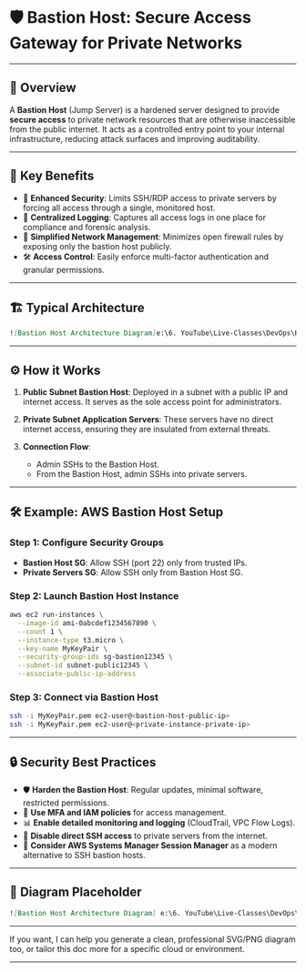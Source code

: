 # 🛡️ Bastion Host: Secure Access Gateway for Private Networks

---

## 📖 Overview

A **Bastion Host** (Jump Server) is a hardened server designed to provide **secure access** to private network resources that are otherwise inaccessible from the public internet. It acts as a controlled entry point to your internal infrastructure, reducing attack surfaces and improving auditability.

---

## 🔑 Key Benefits

* 🔐 **Enhanced Security**: Limits SSH/RDP access to private servers by forcing all access through a single, monitored host.
* 📜 **Centralized Logging**: Captures all access logs in one place for compliance and forensic analysis.
* 🔄 **Simplified Network Management**: Minimizes open firewall rules by exposing only the bastion host publicly.
* 🛠️ **Access Control**: Easily enforce multi-factor authentication and granular permissions.

---

## 🏗️ Typical Architecture

```markdown
![Bastion Host Architecture Diagram]e:\6. YouTube\Live-Classes\DevOps\Hindi\Batch-7\Day-6 AWS VPC\Secure Connection For RDS.PNG
```

---

## ⚙️ How it Works

1. **Public Subnet Bastion Host**:
   Deployed in a subnet with a public IP and internet access. It serves as the sole access point for administrators.

2. **Private Subnet Application Servers**:
   These servers have no direct internet access, ensuring they are insulated from external threats.

3. **Connection Flow**:

   * Admin SSHs to the Bastion Host.
   * From the Bastion Host, admin SSHs into private servers.

---

## 🛠️ Example: AWS Bastion Host Setup

### Step 1: Configure Security Groups

* **Bastion Host SG**: Allow SSH (port 22) only from trusted IPs.
* **Private Servers SG**: Allow SSH only from Bastion Host SG.

### Step 2: Launch Bastion Host Instance

```bash
aws ec2 run-instances \
  --image-id ami-0abcdef1234567890 \
  --count 1 \
  --instance-type t3.micro \
  --key-name MyKeyPair \
  --security-group-ids sg-bastion12345 \
  --subnet-id subnet-public12345 \
  --associate-public-ip-address
```

### Step 3: Connect via Bastion Host

```bash
ssh -i MyKeyPair.pem ec2-user@<bastion-host-public-ip>
ssh -i MyKeyPair.pem ec2-user@<private-instance-private-ip>
```

---

## 🔒 Security Best Practices

* 🛡️ **Harden the Bastion Host**: Regular updates, minimal software, restricted permissions.
* 🔐 **Use MFA and IAM policies** for access management.
* 📊 **Enable detailed monitoring and logging** (CloudTrail, VPC Flow Logs).
* 🚫 **Disable direct SSH access** to private servers from the internet.
* 🧩 **Consider AWS Systems Manager Session Manager** as a modern alternative to SSH bastion hosts.

---

## 📌 Diagram Placeholder

```markdown
![Bastion Host Architecture Diagram] e:\6. YouTube\Live-Classes\DevOps\Hindi\Batch-7\Day-6 AWS VPC\Secure Connection For RDS.PNG
```

---

If you want, I can help you generate a clean, professional SVG/PNG diagram too, or tailor this doc more for a specific cloud or environment.

---


